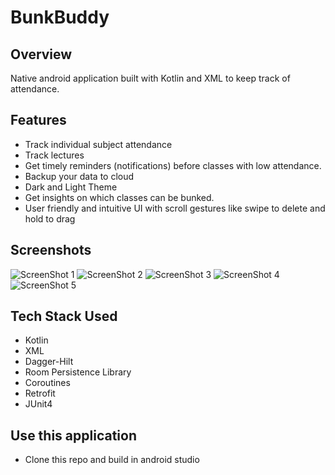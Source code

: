 # BunkBuddy
## Overview
Native android application built with Kotlin and XML to keep track of attendance.
## Features
* Track individual subject attendance
* Track lectures
* Get timely reminders (notifications) before classes with low attendance.
* Backup your data to cloud
* Dark and Light Theme
* Get insights on which classes can be bunked.
* User friendly and intuitive UI with scroll gestures like swipe to delete and hold to drag
## Screenshots
![ScreenShot 1](./doc_assets/ss1.png)
![ScreenShot 2](./doc_assets/ss2.png)
![ScreenShot 3](./doc_assets/ss3.png)
![ScreenShot 4](./doc_assets/ss4.png)
![ScreenShot 5](./doc_assets/ss5.png)
## Tech Stack Used
* Kotlin
* XML
* Dagger-Hilt
* Room Persistence Library
* Coroutines
* Retrofit
* JUnit4
## Use this application
* Clone this repo and build in android studio
